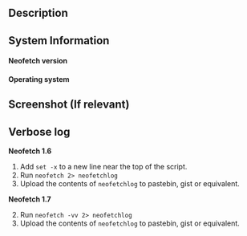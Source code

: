 ## Description

## System Information

#### Neofetch version

#### Operating system

## Screenshot (If relevant)

## Verbose log

**Neofetch 1.6**

1. Add `set -x` to a new line near the top of the script.
2. Run `neofetch 2> neofetchlog`
3. Upload the contents of `neofetchlog` to pastebin, gist or equivalent.

**Neofetch 1.7**

2. Run `neofetch -vv 2> neofetchlog`
3. Upload the contents of `neofetchlog` to pastebin, gist or equivalent.




